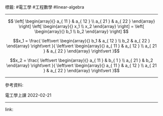 標籤: #電工學 #工程數學 #linear-algebra 

---

$$
\left[
\begin{array}{}
a_{ 11 } & a_{ 12 } \\
a_{ 21 } & a_{ 22 }
\end{array}
\right]
\left[
\begin{array}{}
x_1 \\
x_2
\end{array}
\right] = 
\left[
\begin{array}{}
b_1 \\
b_2
\end{array}
\right]
$$

$$x_1 = \frac{ \left\vert \begin{array}{} b_1 & a_{ 12 } \\ b_2 & a_{ 22 } \end{array} \right\vert }{ \left\vert \begin{array}{} a_{ 11 } & a_{ 12 } \\ a_{ 21 } & a_{ 22 } \end{array} \right\vert }$$

$$x_2 = \frac{ \left\vert \begin{array}{} a_{ 11 } & b_{ 1 } \\ a_{ 21 } & b_2 \end{array} \right\vert }{ \left\vert \begin{array}{} a_{ 11 } & a_{ 12 } \\ a_{ 21 } & a_{ 22 } \end{array} \right\vert }$$

---

參考資料:

電工學上課 2022-02-21

---

link:

